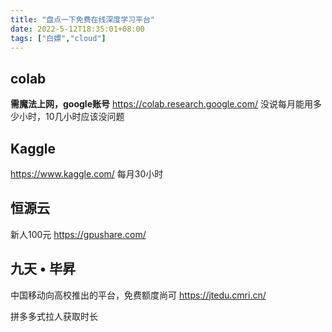 ```yaml
---
title: "盘点一下免费在线深度学习平台"
date: 2022-5-12T18:35:01+08:00
tags: ["白嫖","cloud"]
---
```


## colab
**需魔法上网，google账号**
<https://colab.research.google.com/>
没说每月能用多少小时，10几小时应该没问题
## Kaggle
<https://www.kaggle.com/>
每月30小时

## 恒源云
新人100元
<https://gpushare.com/>

## 九天 • 毕昇
中国移动向高校推出的平台，免费额度尚可
<https://jtedu.cmri.cn/>

拼多多式拉人获取时长